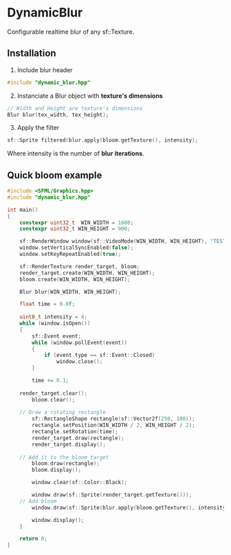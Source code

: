 # DynamicBlur
Configurable realtime blur of any sf::Texture.

## Installation

1. Include blur header 
```cpp
#include "dynamic_blur.hpp"
```

2. Instanciate a Blur object with __texture's dimensions__
```cpp
// Width and Height are texture's dimensions
Blur blur(tex_width, tex_height);
```

3. Apply the filter
```cpp
sf::Sprite filtered(blur.apply(bloom.getTexture(), intensity);
```
Where intensity is the number of __blur iterations__.

## Quick bloom example

```cpp
#include <SFML/Graphics.hpp>
#include "dynamic_blur.hpp"

int main()
{
    constexpr uint32_t  WIN_WIDTH = 1600;
    constexpr uint32_t WIN_HEIGHT = 900;

    sf::RenderWindow window(sf::VideoMode(WIN_WIDTH, WIN_HEIGHT), "TEST", sf::Style::Default);
    window.setVerticalSyncEnabled(false);
    window.setKeyRepeatEnabled(true);

    sf::RenderTexture render_target, bloom;
    render_target.create(WIN_WIDTH, WIN_HEIGHT);
    bloom.create(WIN_WIDTH, WIN_HEIGHT);

    Blur blur(WIN_WIDTH, WIN_HEIGHT);

    float time = 0.0f;
    
    uint8_t intensity = 4;
    while (window.isOpen())
    {
        sf::Event event;
        while (window.pollEvent(event))
        {
            if (event.type == sf::Event::Closed)
                window.close();
        }

        time += 0.1;
	
	render_target.clear();
        bloom.clear();
        
	// Draw a rotating rectangle
        sf::RectangleShape rectangle(sf::Vector2f(250, 100));
        rectangle.setPosition(WIN_WIDTH / 2, WIN_HEIGHT / 2);
        rectangle.setRotation(time);
        render_target.draw(rectangle);
        render_target.display();
	
	// Add it to the bloom target
        bloom.draw(rectangle);
        bloom.display();

        window.clear(sf::Color::Black);

        window.draw(sf::Sprite(render_target.getTexture()));
	// Add bloom
        window.draw(sf::Sprite(blur.apply(bloom.getTexture(), intensity)), sf::BlendAdd);

        window.display();
    }

    return 0;
}

```
